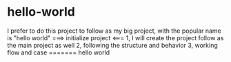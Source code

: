 # hello-world
I prefer to do this project to follow as my big project, with the popular name is "hello world"
===> initialize project <===
1, I will create the project follow as the main project as well
2, following the structure and behavior
3, working flow and case ======= hello world